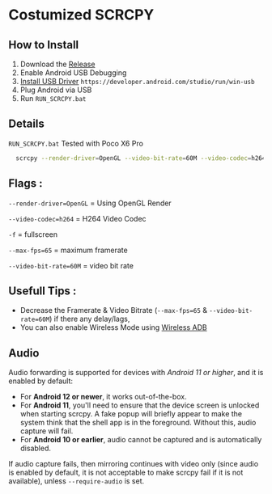 
# Costumized SCRCPY


## How to Install

1. Download the [Release](https://github.com/ZowieKMK/Screen_Copy/releases)
2. Enable Android USB Debugging
3. [Install USB Driver](https://developer.android.com/studio/run/win-usb) `https://developer.android.com/studio/run/win-usb`
4. Plug Android via USB
5. Run `RUN_SCRCPY.bat`

## Details
`RUN_SCRCPY.bat` Tested with Poco X6 Pro
```bash
  scrcpy --render-driver=OpenGL --video-bit-rate=60M --video-codec=h264 --max-fps=65 --stay-awake -f
```



## Flags :

`--render-driver=OpenGL` = Using OpenGL Render

`--video-codec=h264` = H264 Video Codec

`-f` = fullscreen

`--max-fps=65` = maximum framerate

`--video-bit-rate=60M` = video bit rate 


## Usefull Tips :
- Decrease the Framerate & Video Bitrate (`--max-fps=65` & `--video-bit-rate=60M`) if there any delay/lags,
- You can also enable Wireless Mode using [Wireless ADB](https://help.famoco.com/developers/dev-env/adb-over-wifi)

## Audio

Audio forwarding is supported for devices with _Android 11 or higher_, and it is
enabled by default:

 - For **Android 12 or newer**, it works out-of-the-box.
 - For **Android 11**, you'll need to ensure that the device screen is unlocked
   when starting scrcpy. A fake popup will briefly appear to make the system
   think that the shell app is in the foreground. Without this, audio capture
   will fail.
 - For **Android 10 or earlier**, audio cannot be captured and is automatically
   disabled.

If audio capture fails, then mirroring continues with video only (since audio is
enabled by default, it is not acceptable to make scrcpy fail if it is not
available), unless `--require-audio` is set.

